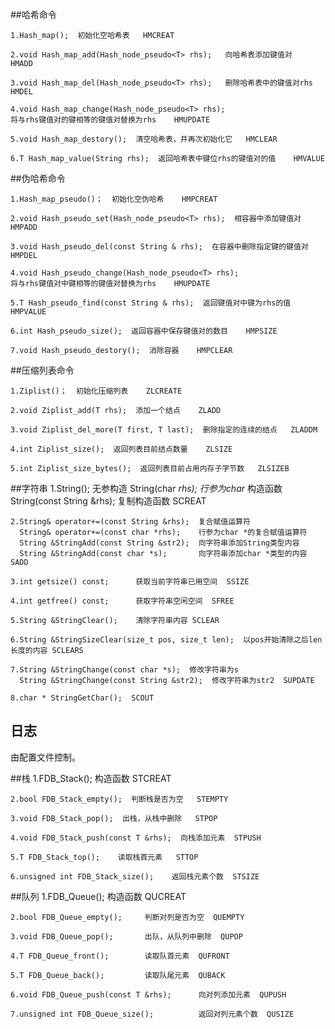 ##哈希命令

    1.Hash_map();  初始化空哈希表   HMCREAT
    
    2.void Hash_map_add(Hash_node_pseudo<T> rhs);   向哈希表添加键值对    HMADD
    
    3.void Hash_map_del(Hash_node_pseudo<T> rhs);   删除哈希表中的键值对rhs     HMDEL
    
    4.void Hash_map_change(Hash_node_pseudo<T> rhs);  
    将与rhs键值对的键相等的键值对替换为rhs    HMUPDATE
    
    5.void Hash_map_destory();  清空哈希表，并再次初始化它   HMCLEAR
    
    6.T Hash_map_value(String rhs);  返回哈希表中键位rhs的键值对的值    HMVALUE
    
##伪哈希命令

    1.Hash_map_pseudo()；  初始化空伪哈希    HMPCREAT
    
    2.void Hash_pseudo_set(Hash_node_pseudo<T> rhs);  相容器中添加键值对    HMPADD
    
    3.void Hash_pseudo_del(const String & rhs);  在容器中删除指定键的键值对    HMPDEL
    
    4.void Hash_pseudo_change(Hash_node_pseudo<T> rhs);
    将与rhs键值对中键相等的键值对替换为rhs    HMUPDATE
    
    5.T Hash_pseudo_find(const String & rhs);  返回键值对中键为rhs的值    HMPVALUE

    6.int Hash_pseudo_size();  返回容器中保存键值对的数目    HMPSIZE
    
    7.void Hash_pseudo_destory();  消除容器    HMPCLEAR
   
##压缩列表命令

    1.Ziplist()；  初始化压缩列表    ZLCREATE
    
    2.void Ziplist_add(T rhs);  添加一个结点    ZLADD
    
    3.void Ziplist_del_more(T first, T last);  删除指定的连续的结点   ZLADDM
    
    4.int Ziplist_size();  返回列表目前结点数量    ZLSIZE
    
    5.int Ziplist_size_bytes();  返回列表目前占用内存子字节数   ZLSIZEB
    
##字符串
    1.String(); 				    无参构造
      String(char *rhs); 			行参为char* 构造函数
      String(const String &rhs); 	复制构造函数        SCREAT

    
    2.String& operator+=(const String &rhs);  复合赋值运算符
      String& operator+=(const char *rhs); 	  行参为char *的复合赋值运算符   
      String &StringAdd(const String &str2);  向字符串添加String类型内容
      String &StringAdd(const char *s); 	  向字符串添加char *类型的内容  SADD

    3.int getsize() const; 		获取当前字符串已用空间  SSIZE
    
    4.int getfree() const; 		获取字符串空闲空间  SFREE
    
    5.String &StringClear(); 	清除字符串内容 SCLEAR
    
    6.String &StringSizeClear(size_t pos, size_t len);  以pos开始清除之后len长度的内容 SCLEARS
    
    7.String &StringChange(const char *s);  修改字符串为s
      String &StringChange(const String &str2);  修改字符串为str2  SUPDATE
    
    8.char * StringGetChar();  SCOUT
    
## 日志

  由配置文件控制。
 
##栈
    1.FDB_Stack();   构造函数     STCREAT
    
    2.bool FDB_Stack_empty();  判断栈是否为空   STEMPTY
    
    3.void FDB_Stack_pop();  出栈，从栈中删除   STPOP
    
    4.void FDB_Stack_push(const T &rhs);  向栈添加元素  STPUSH
    
    5.T FDB_Stack_top(); 	读取栈首元素   STTOP
    
    6.unsigned int FDB_Stack_size(); 	返回栈元素个数  STSIZE
    
##队列
    1.FDB_Queue();                构造函数  QUCREAT
    
    2.bool FDB_Queue_empty();     判断对列是否为空  QUEMPTY
    
    3.void FDB_Queue_pop();       出队，从队列中删除  QUPOP
    
    4.T FDB_Queue_front();        读取队首元素  QUFRONT
    
    5.T FDB_Queue_back();         读取队尾元素  QUBACK
    
    6.void FDB_Queue_push(const T &rhs);      向对列添加元素  QUPUSH
    
    7.unsigned int FDB_Queue_size();          返回对列元素个数  QUSIZE